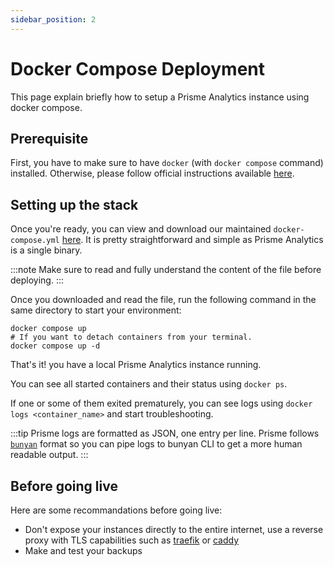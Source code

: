 ```yaml
---
sidebar_position: 2
---
```


# Docker Compose Deployment

This page explain briefly how to setup a Prisme Analytics instance using docker
compose.

## Prerequisite

First, you have to make sure to have `docker` (with `docker compose` command)
installed. Otherwise, please follow official instructions available
[here](https://docs.docker.com/get-docker/).

## Setting up the stack

Once you're ready, you can view and download our maintained `docker-compose.yml`
[here](https://github.com/prismelabs/analytics/blob/master/deploy/docker-compose.yml).
It is pretty straightforward and simple as Prisme Analytics is a single binary.

:::note
Make sure to read and fully understand the content of the file before deploying.
:::

Once you downloaded and read the file, run the following command in the same directory
to start your environment:

```shell
docker compose up
# If you want to detach containers from your terminal.
docker compose up -d
```

That's it! you have a local Prisme Analytics instance running.

You can see all started containers and their status using `docker ps`.

If one or some of them exited prematurely, you can see logs using `docker logs <container_name>`
and start troubleshooting.

:::tip
Prisme logs are formatted as JSON, one entry per line. Prisme follows
[`bunyan`](https://github.com/trentm/node-bunyan) format so you can pipe logs
to bunyan CLI to get a more human readable output.
:::

## Before going live

Here are some recommandations before going live:
* Don't expose your instances directly to the entire internet, use a reverse proxy with
TLS capabilities such as [traefik](https://traefik.io/traefik/) or
[caddy](https://caddyserver.com/)
* Make and test your backups
